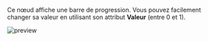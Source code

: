 Ce nœud affiche une barre de progression. Vous pouvez facilement changer sa valeur en utilisant son attribut **Valeur** (entre 0 et 1).

![preview](/images/progressBar/preview.png)
